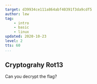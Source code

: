 ```yaml
---
target: d39934ce111a864abf40391f3da9cdf5
author: lew
tag:
    - intro
    - basic
    - linux
updated: 2020-10-23
level: 2
tts: 60
...
```

Cryptograhy Rot13
---------------------------

Can you decrypt the flag?
